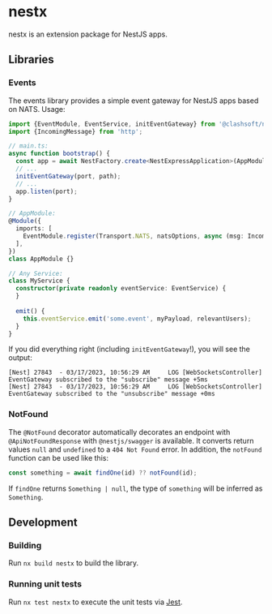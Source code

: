 # nestx

nestx is an extension package for NestJS apps.

## Libraries

### Events

The events library provides a simple event gateway for NestJS apps based on NATS.
Usage:

```ts
import {EventModule, EventService, initEventGateway} from '@clashsoft/nestx';
import {IncomingMessage} from 'http';

// main.ts:
async function bootstrap() {
  const app = await NestFactory.create<NestExpressApplication>(AppModule);
  // ...
  initEventGateway(port, path);
  // ...
  app.listen(port);
}

// AppModule:
@Module({
  imports: [
    EventModule.register(Transport.NATS, natsOptions, async (msg: IncomingMessage) => userIdFromRequest(msg)),
  ],
})
class AppModule {}

// Any Service:
class MyService {
  constructor(private readonly eventService: EventService) {
  }
  
  emit() {
    this.eventService.emit('some.event', myPayload, relevantUsers);
  }
}
```

If you did everything right (including `initEventGateway`!), you will see the output:

```
[Nest] 27843  - 03/17/2023, 10:56:29 AM     LOG [WebSocketsController] EventGateway subscribed to the "subscribe" message +5ms
[Nest] 27843  - 03/17/2023, 10:56:29 AM     LOG [WebSocketsController] EventGateway subscribed to the "unsubscribe" message +0ms
```

### NotFound

The `@NotFound` decorator automatically decorates an endpoint with `@ApiNotFoundResponse` with `@nestjs/swagger` is available.
It converts return values `null` and `undefined` to a `404 Not Found` error.
In addition, the `notFound` function can be used like this:

```ts
const something = await findOne(id) ?? notFound(id);
```

If `findOne` returns `Something | null`, the type of `something` will be inferred as `Something`.

## Development

### Building

Run `nx build nestx` to build the library.

### Running unit tests

Run `nx test nestx` to execute the unit tests via [Jest](https://jestjs.io).
